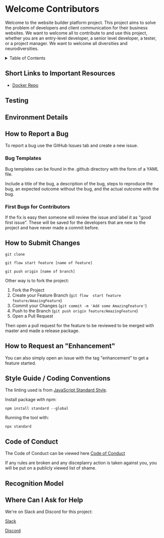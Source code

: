 # Welcome Contributors

Welcome to the website builder platform project. This project aims to solve the
problem of developers and client communication for their business websites. We 
want to welcome all to contribute to and use this project, whether you are an
entry-level developer, a senior level developer, a tester, or a project manager.
We want to welcome all diversities and neurodiversities.

<!-- TABLE OF CONTENTS -->
<details>
  <summary>Table of Contents</summary>
  <ol>
    <li><a href="#welcome-contributors">Welcome Contributors</a></li>
    <li><a href="#table-of-contents">Table of Contents</a></li>
    <li><a href="#short-links-to-resources">Short Links to Important Resources</a></li>
    <li><a href="#testing">Testing</a></li>
    <li><a href="#environment-details">Environment Details</a></li>
    <li><a href="#how-to-report-a-bug">How to Report a Bug</a>
        <ul>
            <li><a href="#bug-templates">Bug Templates</a></li>
            <li><a href="#first-bugs-for-contributors">First Bugs for Contributors</a></li>
        </ul>
    </li>
    <li><a href="#how-to-submit-changes">How to Submit Changes</a></li>
    <li><a href="#how-to-request-enhancement">How to Request an "Enhancement"</a></li>
    <li><a href="#coding-conventions">Style Guide/Coding Conventions</a></li>
    <li><a href="#code-of-conduct">Code of Conduct</a></li>
    <li><a href="#recognition-model">Recognition Model</a></li>
    <li><a href="#where-can-i-ask-for-help">Where Can I Ask for Help</a></li>
  </ol>
</details>


## Short Links to Important Resources
  - [Docker Repo](https://hub.docker.com/repository/docker/thecommodoredesignsdev/open-web-builder)

  
## Testing

## Environment Details

## How to Report a Bug

To report a bug use the GitHub Issues tab and create a new issue.

### Bug Templates

Bug templates can be found in the .github directory with the form of a YAML file.

Include a title of the bug, a description of the bug, steps to reproduce the bug, an expected outcome
without the bug, and the actual outcome with the bug.

### First Bugs for Contributors

If the fix is easy then someone will review the issue and label it as "good first issue". These 
will be saved for the developers that are new to the project and have never made a commit before.

## How to Submit Changes

```
git clone

git flow start feature [name of feature]

git push origin [name of branch]
```

Other way is to fork the project:

1. Fork the Project
2. Create your Feature Branch (`git flow  start feature feature/AmazingFeature`)
3. Commit your Changes (`git commit -m 'Add some AmazingFeature'`)
4. Push to the Branch (`git push origin feature/AmazingFeature`)
5. Open a Pull Request

Then open a pull request for the feature to be reviewed to be merged with master
and made a release package.

## How to Request an "Enhancement"

You can also simply open an issue with the tag "enhancement" to get a feature started.

## Style Guide / Coding Conventions

The linting used is from [JavaScript Standard Style](https://standardjs.com/).

Install package with npm:

```
npm install standard --global
```

Running the tool with:

```
npx standard
```

## Code of Conduct

The Code of Conduct can be viewed here [Code of Conduct](pathtocodeofconduct)

If any rules are broken and any disceplanry action is taken against you, you will
be put on a publicly viewed list of shame.

## Recognition Model

## Where Can I Ask for Help

We're on Slack and Discord for this project:

[Slack](https://join.slack.com/t/thecommodoredesigns/shared_invite/zt-1ihzvko5s-7_azcbsNI8aV7uJxgSeUlw)

[Discord](https://discord.gg/X3nGx7n7)
